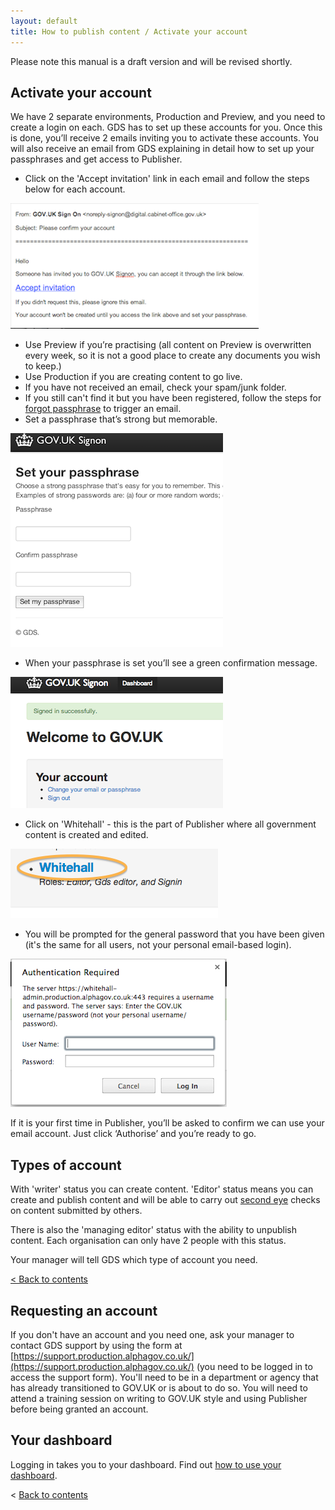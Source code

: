 ```yaml
---
layout: default
title: How to publish content / Activate your account
---
```


Please note this manual is a draft version and will be revised shortly.

## Activate your account

We have 2 separate environments, Production and Preview, and you need to create a login on each. GDS has to set up these accounts for you. Once this is done, you’ll receive 2 emails inviting you to activate these accounts. You will also receive an email from GDS explaining in detail how to set up your passphrases and get access to Publisher.

* Click on the 'Accept invitation' link in each email and follow the steps below for each account.

![Get an account](get-an-account.png)

* Use Preview if you’re practising (all content on Preview is overwritten every week, so it is not a good place to create any documents you wish to keep.)
* Use Production if you are creating content to go live.   
* If you have not received an email, check your spam/junk folder. 
* If you still can't find it but you have been registered, follow the steps for [forgot passphrase](http://alphagov.github.io/inside-government-admin-guide/your-account/forgot-your-passphrase.html) to trigger an email. 
* Set a passphrase that’s strong but memorable.

![Get an account 2](get-an-account-2.png)

* When your passphrase is set you’ll see a green confirmation message.

![Get an account 3](get-an-account-3.png)

* Click on 'Whitehall' - this is the part of Publisher where all government content is created and edited. 

![Get an account 4](get-an-account-4.png)

* You will be prompted for the general password that you have been given (it's the same for all users, not your personal email-based login). 

![Get an account 5](get-an-account-5.png)

If it is your first time in Publisher, you’ll be asked to confirm we can use your email account. Just click ‘Authorise’ and you’re ready to go.

## Types of account

With 'writer' status you can create content. 'Editor' status means you can create and publish content and will be able to carry out [second eye](http://alphagov.github.io/inside-government-admin-guide/workflow-content/second-pair-of-eyes.html) checks on content submitted by others.

There is also the 'managing editor' status with the ability to unpublish content. Each organisation can only have 2 people with this status.

Your manager will tell GDS which type of account you need. 

[< Back to contents](http://alphagov.github.io/inside-government-admin-guide/)

## Requesting an account

If you don't have an account and you need one, ask your manager to contact GDS support by using the form at [https://support.production.alphagov.co.uk/](https://support.production.alphagov.co.uk/) (you need to be logged in to access the support form). You'll need to be in a department or agency that has already transitioned to GOV.UK or is about to do so. You will need to attend a training session on writing to GOV.UK style and using Publisher before being granted an account.

## Your dashboard

Logging in takes you to your dashboard. Find out [how to use your dashboard](http://alphagov.github.io/inside-government-admin-guide/first-steps/your-dashboard.html). 

< [Back to contents](http://alphagov.github.io/inside-government-admin-guide/)
